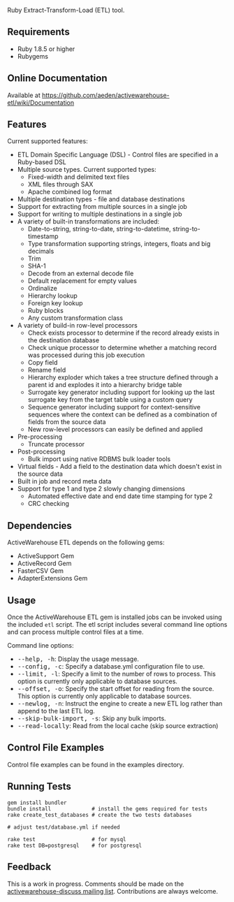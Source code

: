 Ruby Extract-Transform-Load (ETL) tool.

## Requirements

* Ruby 1.8.5 or higher
* Rubygems

## Online Documentation

Available at https://github.com/aeden/activewarehouse-etl/wiki/Documentation

## Features

Current supported features:

* ETL Domain Specific Language (DSL) - Control files are specified in a Ruby-based DSL
* Multiple source types. Current supported types:
  * Fixed-width and delimited text files
  * XML files through SAX
  * Apache combined log format
* Multiple destination types - file and database destinations
* Support for extracting from multiple sources in a single job
* Support for writing to multiple destinations in a single job
* A variety of built-in transformations are included:
  * Date-to-string, string-to-date, string-to-datetime, string-to-timestamp
  * Type transformation supporting strings, integers, floats and big decimals
  * Trim
  * SHA-1
  * Decode from an external decode file
  * Default replacement for empty values
  * Ordinalize
  * Hierarchy lookup
  * Foreign key lookup
  * Ruby blocks
  * Any custom transformation class
* A variety of build-in row-level processors
  * Check exists processor to determine if the record already exists in the destination database
  * Check unique processor to determine whether a matching record was processed during this job execution
  * Copy field
  * Rename field
  * Hierarchy exploder which takes a tree structure defined through a parent id and explodes it into a hierarchy bridge table
  * Surrogate key generator including support for looking up the last surrogate key from the target table using a custom query
  * Sequence generator including support for context-sensitive sequences where the context can be defined as a combination of fields from the source data
  * New row-level processors can easily be defined and applied
* Pre-processing
  * Truncate processor
* Post-processing
  * Bulk import using native RDBMS bulk loader tools
* Virtual fields - Add a field to the destination data which doesn't exist in the source data
* Built in job and record meta data
* Support for type 1 and type 2 slowly changing dimensions
  * Automated effective date and end date time stamping for type 2
  * CRC checking

## Dependencies

ActiveWarehouse ETL depends on the following gems:

* ActiveSupport Gem
* ActiveRecord Gem
* FasterCSV Gem
* AdapterExtensions Gem

## Usage

Once the ActiveWarehouse ETL gem is installed jobs can be invoked using the
included `etl` script. The etl script includes several command line options
and can process multiple control files at a time.

Command line options:

* <tt>--help, -h</tt>: Display the usage message.
* <tt>--config, -c</tt>: Specify a database.yml configuration file to use.
* <tt>--limit, -l</tt>: Specify a limit to the number of rows to process. This option is currently only applicable to database sources.
* <tt>--offset, -o</tt>: Specify the start offset for reading from the source. This option is currently only applicable to database sources.
* <tt>--newlog, -n</tt>: Instruct the engine to create a new ETL log rather than append to the last ETL log.
* <tt>--skip-bulk-import, -s</tt>: Skip any bulk imports.
* <tt>--read-locally</tt>: Read from the local cache (skip source extraction)

## Control File Examples

Control file examples can be found in the examples directory.

## Running Tests

    gem install bundler
    bundle install             # install the gems required for tests
    rake create_test_databases # create the two tests databases

    # adjust test/database.yml if needed

    rake test                  # for mysql
    rake test DB=postgresql    # for postgresql

## Feedback

This is a work in progress. Comments should be made on the [activewarehouse-discuss mailing list](http://groups.google.com/group/activewarehouse-discuss). Contributions are always welcome.